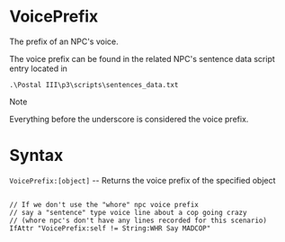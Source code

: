 # VoicePrefix

The prefix of an NPC's voice.

<p>The voice prefix can be found in the related NPC's sentence data script entry located in</p>

<code>.\Postal III\p3\scripts\sentences_data.txt</code>

<p></p>
<div class="admonition note">
<p class="admonition-title">Note</p>
<p>Everything before the underscore is considered the voice prefix.</p>
</div>

<h1>Syntax</h1>
<p><code class="language-js">VoicePrefix:[object]</code> -- Returns the voice prefix of the specified object
<pre><code class="language-js">
// If we don't use the "whore" npc voice prefix
// say a "sentence" type voice line about a cop going crazy
// (whore npc's don't have any lines recorded for this scenario)
IfAttr "VoicePrefix:self != String:WHR Say MADCOP"
</code></pre>